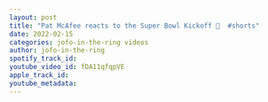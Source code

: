 ```yaml
---
layout: post
title: "Pat McAfee reacts to the Super Bowl Kickoff 🏈  #shorts"
date: 2022-02-15
categories: jofo-in-the-ring videos
author: jofo-in-the-ring
spotify_track_id: 
youtube_video_id: fDA11qfqpVE
apple_track_id: 
youtube_metadata: 
---
```

